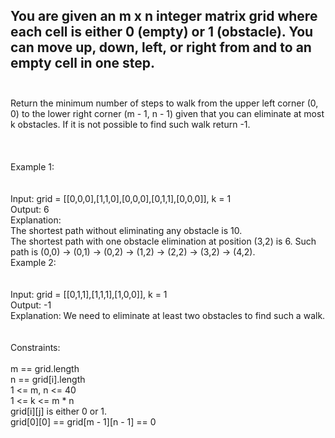 ## You are given an m x n integer matrix grid where each cell is either 0 (empty) or 1 (obstacle). You can move up, down, left, or right from and to an empty cell in one step. <br> <br> 
Return the minimum number of steps to walk from the upper left corner (0, 0) to the lower right corner (m - 1, n - 1) given that you can eliminate at most k obstacles. If it is not possible to find such walk return -1. <br> <br> <br> <br> 
Example 1: <br> <br> <br> 
Input: grid = [[0,0,0],[1,1,0],[0,0,0],[0,1,1],[0,0,0]], k = 1 <br> 
Output: 6 <br> 
Explanation: <br> 
The shortest path without eliminating any obstacle is 10. <br> 
The shortest path with one obstacle elimination at position (3,2) is 6. Such path is (0,0) -> (0,1) -> (0,2) -> (1,2) -> (2,2) -> (3,2) -> (4,2). <br> 
Example 2: <br> <br> <br> 
Input: grid = [[0,1,1],[1,1,1],[1,0,0]], k = 1 <br> 
Output: -1 <br> 
Explanation: We need to eliminate at least two obstacles to find such a walk. <br> <br> <br> 
Constraints: <br> <br> 
m == grid.length <br> 
n == grid[i].length <br> 
1 <= m, n <= 40 <br> 
1 <= k <= m * n <br> 
grid[i][j] is either 0 or 1. <br> 
grid[0][0] == grid[m - 1][n - 1] == 0 <br> 
